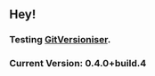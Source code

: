 ## Hey!

### Testing [GitVersioniser](https://github.com/Luzkan/GHActionsRepo).

### Current Version: **0.4.0+build.4**
